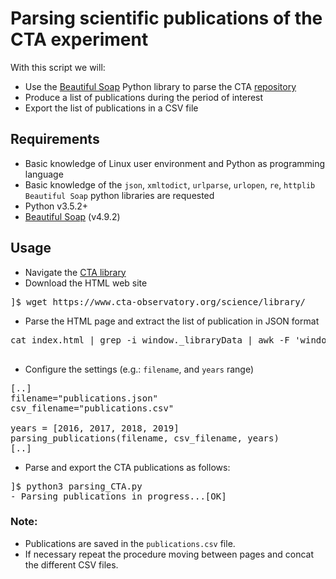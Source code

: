 # Parsing scientific publications of the CTA experiment

With this script we will: 

* Use the [Beautiful Soap](https://www.crummy.com/software/BeautifulSoup/bs4/doc/) Python library to parse the CTA [repository](https://www.cta-observatory.org/science/library/) 
* Produce a list of publications during the period of interest
* Export the list of publications in a CSV file

## Requirements
* Basic knowledge of Linux user environment and Python as programming language
* Basic knowledge of the `json`, `xmltodict`, `urlparse`, `urlopen`, `re`, `httplib` `Beautiful Soap` python libraries are requested
* Python v3.5.2+
* [Beautiful Soap](https://www.crummy.com/software/BeautifulSoup/bs4/doc/) (v4.9.2)

## Usage
* Navigate the [CTA library](https://www.cta-observatory.org/science/library/)
* Download the HTML web site
<pre>
]$ wget https://www.cta-observatory.org/science/library/
</pre>

* Parse the HTML page and extract the list of publication in JSON format
<pre>
cat index.html | grep -i window._libraryData | awk -F 'window._libraryData = ' '{print $2}' | awk -F '</script>' '{print $1}'> publications.json 
</pre>

* Configure the settings (e.g.: `filename`, and `years` range)

<pre>
[..]
filename="publications.json"
csv_filename="publications.csv"

years = [2016, 2017, 2018, 2019]
parsing_publications(filename, csv_filename, years)
[..]
</pre>

* Parse and export the CTA publications as follows:
<pre>
]$ python3 parsing_CTA.py 
- Parsing publications in progress...[OK]
</pre>

### Note:
* Publications are saved in the `publications.csv` file.
* If necessary repeat the procedure moving between pages and concat the different CSV files.


